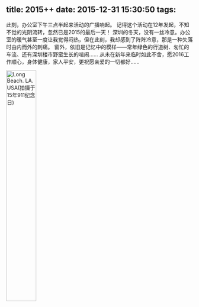 title: 2015++
date: 2015-12-31 15:30:50
tags:
---

此刻，办公室下午三点半起来活动的广播响起。
记得这个活动在12年发起，不知不觉的光阴流转，忽然已是2015的最后一天！
深圳的冬天，没有一丝冷意。办公室的暖气甚至一度让我觉得闷热，但在此刻，我却感到了阵阵冷意，那是一种失落时由内而外的刺痛。
窗外，依旧是记忆中的模样——常年绿色的行道树、匆忙的车流、还有深圳楼市野蛮生长的喧闹……
从未在新年来临时如此不舍，愿2016工作顺心，身体健康，家人平安，更祝愿亲爱的一切都好……

<img src="images/newyear2016/IMG_20150911_185636.jpg"  alt="Long Beach. LA. USA(拍摄于15年911纪念日)" width="40%"/>